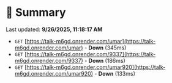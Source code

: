 # 📖 Summary
Last updated: **9/26/2025, 11:18:17 AM**

- `GET` [https://talk-m6gd.onrender.com/umar](https://talk-m6gd.onrender.com/umar) - **Down** (345ms)
- `GET` [https://talk-m6gd.onrender.com/9337](https://talk-m6gd.onrender.com/9337) - **Down** (186ms)
- `GET` [https://talk-m6gd.onrender.com/umar920](https://talk-m6gd.onrender.com/umar920) - **Down** (133ms)
